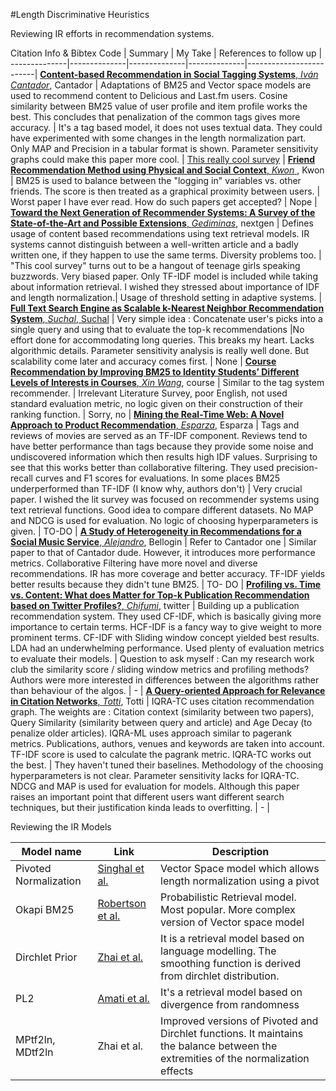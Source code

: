 #Length Discriminative Heuristics

Reviewing IR efforts in recommendation systems.

Citation Info  & Bibtex Code | Summary  | My Take | References to follow up |
--------------|--------------|--------------|--------------|-------------------------|
[**Content-based Recommendation in Social Tagging Systems**, *Iván Cantador*](https://repositorio.uam.es/bitstream/handle/10486/665157/content-based_cantador_recsys_2010_ps.pdf?sequence=3), Cantador | Adaptations of BM25 and Vector space models are used to recommend content to Delicious and Last.fm users. Cosine similarity between BM25 value of user profile and item profile works the best. This concludes that penalization of the common tags gives more accuracy. | It's a tag based model, it does not uses textual data. They could have experimented with some changes in the length normalization part. Only MAP and Precision in a tabular format is shown. Parameter sensitivity graphs could make this paper more cool. | [This really cool survey](http://web.stanford.edu/class/ee378b/papers/adomavicius-recsys.pdf) |
[**Friend Recommendation Method using Physical and Social Context**, *Kwon* ](http://paper.ijcsns.org/07_book/201011/20101118.pdf), Kwon | BM25 is used to balance between the "logging in" variables vs. other friends. The score is then treated as a graphical proximity between users. | Worst paper I have ever read. How do such papers get accepted? | Nope |
[**Toward the Next Generation of Recommender Systems: A Survey of the State-of-the-Art and Possible Extensions**, *Gediminas*](http://web.stanford.edu/class/ee378b/papers/adomavicius-recsys.pdf), nextgen | Defines usage of content based recommendations using text retrieval models. IR systems cannot distinguish between a well-written article and a badly written one, if they happen to use the same terms. Diversity problems too. | "This cool survey" turns out to be a hangout of teenage girls speaking buzzwords. Very biased paper. Only TF-IDF model is included while taking about information retrieval. I wished they stressed about importance of IDF and length normalization.| Usage of threshold setting in adaptive systems. |
[**Full Text Search Engine as Scalable k-Nearest Neighbor Recommendation System**, *Suchal*, Suchal](https://hal.archives-ouvertes.fr/file/index/docid/1054596/filename/wcc-final.pdf) | Very simple idea : Concatenate user's picks into a single query and using that to evaluate the top-k recommendations |No effort done for accommodating long queries. This breaks my heart. Lacks algorithmic details. Parameter sensitivity analysis is really well done. But scalability come later and accuracy comes first. | None |
[**Course Recommendation by Improving BM25 to Identity Students’ Different Levels of Interests in Courses**, *Xin Wang*](http://info.cic.tsinghua.edu.cn/upload_file/_temp/1268811498049/1268811498049.pdf), course | Similar to the tag system recommender. | Irrelevant Literature Survey, poor English, not used standard evaluation metric, no logic given on their construction of their ranking function. | Sorry, no |
[**Mining the Real-Time Web: A Novel Approach to Product Recommendation**, *Esparza*](http://researchrepository.ucd.ie/bitstream/handle/10197/3746/kbs-2010-revised%20copy.pdf?sequence=1), Esparza | Tags and reviews of movies are served as an TF-IDF component. Reviews tend to have better performance than tags because they provide some noise and undiscovered information which then results high IDF values. Surprising to see that this works better than collaborative filtering. They used precision-recall curves and F1 scores for evaluations. In some places BM25 underperformed than TF-IDF (I know why, authors don't) | Very crucial paper. I wished the lit survey was focused on recommender systems using text retrieval functions. Good idea to compare different datasets. No MAP and NDCG is used for evaluation. No logic of choosing hyperparameters is given. | TO-DO |
[**A Study of Heterogeneity in Recommendations for a Social Music Service**, *Alejandro*](http://arantxa.ii.uam.es/~cantador/doc/2010/hetrec10.pdf), Bellogin | Refer to Cantador one | Similar paper to that of Cantador dude. However, it introduces more performance metrics. Collaborative Filtering have more novel and diverse recommendations. IR has more coverage and better accuracy. TF-IDF yields better results because they didn't tune BM25. | TO- DO |
[**Profiling vs. Time vs. Content: What does Matter for Top-k Publication Recommendation based on Twitter Profiles?**, *Chifumi*](http://arxiv.org/pdf/1603.07016.pdf), twitter | Building up a publication recommendation system. They used CF-IDF, which is basically giving more importance to certain terms. HCF-IDF is a fancy way to give weight to more prominent terms. CF-IDF with Sliding window concept yielded best results. LDA had an underwhelming performance. Used plenty of evaluation metrics to evaluate their models. | Question to ask myself : Can my research work club the similarity score / sliding window metrics and profiling methods? Authors were more interested in differences between the algorithms rather than behaviour of the algos. | - |
[**A Query-oriented Approach for Relevance in Citation Networks**, *Totti*](http://www2016.net/proceedings/companion/p401.pdf), Totti | IQRA-TC uses citation recommendation graph. The weights are : Citation context (similarity between two papers), Query Similarity (similarity between query and article) and Age Decay (to penalize older articles). IQRA-ML uses approach similar to pagerank metrics. Publications, authors, venues and keywords are taken into account. TF-IDF score is used to calculate the pagrank metric. IQRA-TC works out the best. | They haven't tuned their baselines. Methodology of the choosing hyperparameters is not clear. Parameter sensitivity lacks for IQRA-TC. NDCG and MAP is used for evaluation for models. Although this paper raises an important point that different users want different search techniques, but their justification kinda leads to overfitting. | - |


Reviewing the IR Models

Model name | Link | Description |
-----------|------|-------------|
Pivoted Normalization | [Singhal et al.](http://dl.acm.org/citation.cfm?id=243206&dl=ACM&coll=DL&CFID=830327898&CFTOKEN=13998328) | Vector Space model which allows length normalization using a pivot |
Okapi BM25 | [Robertson et al.](http://dl.acm.org/citation.cfm?id=188561) | Probabilistic Retrieval model. Most popular. More complex version of Vector space model  |
Dirchlet Prior | [Zhai et al.](http://dl.acm.org/citation.cfm?id=984322) | It is a retrieval model based on language modelling. The smoothing function is derived from dirchlet distribution. |
PL2 | [Amati et al.](http://dl.acm.org/citation.cfm?id=582416) | It's a retrieval model based on divergence from randomness |
MPtf2ln, MDtf2ln | Zhai et al. | Improved versions of Pivoted and Dirchlet functions. It maintains the balance between the extremities of the normalization effects |

